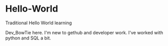 # Hello-World
Traditional Hello World learning

Dev_BowTie here. I'm new to gethub and developer work. I've worked with python and SQL a bit.
